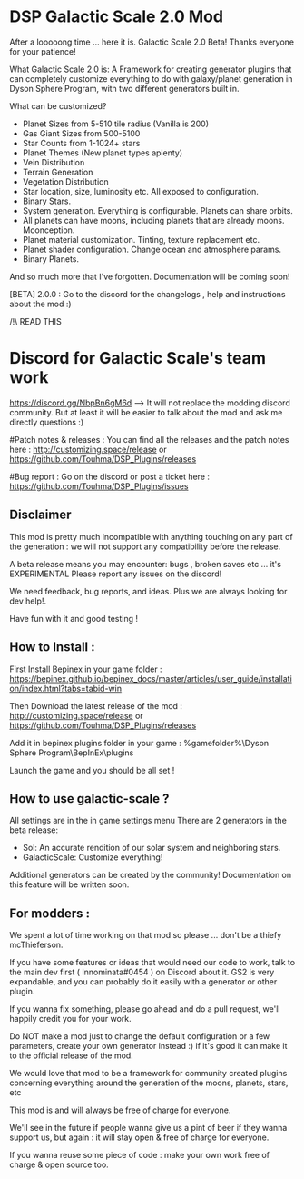 # DSP Galactic Scale 2.0 Mod

After a looooong time ... here it is. Galactic Scale 2.0 Beta! Thanks everyone for your patience!

What Galactic Scale 2.0 is: A Framework for creating generator plugins that can completely customize everything to do with galaxy/planet generation in Dyson Sphere Program, with two different generators built in.

What can be customized?

- Planet Sizes from 5-510 tile radius (Vanilla is 200)
- Gas Giant Sizes from 500-5100
- Star Counts from 1-1024+ stars
- Planet Themes (New planet types aplenty)
- Vein Distribution
- Terrain Generation
- Vegetation Distribution
- Star location, size, luminosity etc. All exposed to configuration.
- Binary Stars.
- System generation. Everything is configurable. Planets can share orbits.
- All planets can have moons, including planets that are already moons. Moonception.
- Planet material customization. Tinting, texture replacement etc.
- Planet shader configuration. Change ocean and atmosphere params.
- Binary Planets.

And so much more that I've forgotten. Documentation will be coming soon!

[BETA] 2.0.0 :  Go to the discord for the changelogs , help and instructions about the mod :)

/!\ READ THIS

# Discord for Galactic Scale's team work
https://discord.gg/NbpBn6gM6d --> It will not replace the modding discord community. But at least it will be easier to talk about the mod and ask me directly questions :)

#Patch notes & releases :
You can find all the releases and the patch notes here : http://customizing.space/release or https://github.com/Touhma/DSP_Plugins/releases

#Bug report :
Go on the discord or post a ticket here :
https://github.com/Touhma/DSP_Plugins/issues

## Disclaimer
This mod is pretty much incompatible with anything touching on any part of the generation : we will not support any compatibility before the release.

A beta release means you may encounter: bugs , broken saves etc ... it's EXPERIMENTAL Please report any issues on the discord!

We need feedback, bug reports, and ideas. Plus we are always looking for dev help!.

Have fun with it and good testing !

## How to Install :

First Install Bepinex in your game
folder : https://bepinex.github.io/bepinex_docs/master/articles/user_guide/installation/index.html?tabs=tabid-win

Then Download the latest release of the mod : http://customizing.space/release or https://github.com/Touhma/DSP_Plugins/releases

Add it in bepinex plugins folder in your game : %gamefolder%\Dyson Sphere Program\BepInEx\plugins

Launch the game and you should be all set !

## How to use galactic-scale ?

All settings are in the in game settings menu
There are 2 generators in the beta release:
- Sol: An accurate rendition of our solar system and neighboring stars.
- GalacticScale: Customize everything!

Additional generators can be created by the community! Documentation on this feature will be written soon.

## For modders :

We spent a lot of time working on that mod so please ... don't be a thiefy mcThieferson.

If you have some features or ideas that would need our code to work, talk to the main dev first ( Innominata#0454 ) on Discord about it. GS2 is very expandable, and you can probably do it easily with a generator or other plugin.

If you wanna fix something, please go ahead and do a pull request, we'll happily credit you for your work.

Do NOT make a mod just to change the default configuration or a few parameters, create your own generator instead :) if it's good it can make it to the official release of the mod.

We would love that mod to be a framework for community created plugins concerning everything around the generation of the moons, planets, stars, etc

This mod is and will always be free of charge for everyone.

We'll see in the future if people wanna give us a pint of beer if they wanna support us, but again : it will stay open & free of charge for everyone.

If you wanna reuse some piece of code : make your own work free of charge & open source too.
